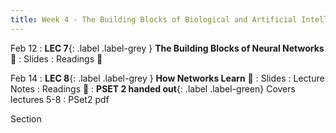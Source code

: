 ```yaml
---
title: Week 4 - The Building Blocks of Biological and Artificial Intelligence (Cont'd)
---
```


Feb 12
: **LEC 7**{: .label .label-grey } **The Building Blocks of Neural Networks** 🎥
  : Slides
: Readings 📖


Feb 14
: **LEC 8**{: .label .label-grey } **How Networks Learn** 🎥
  : Slides
: Lecture Notes
: Readings 📖
: **PSET 2 handed out**{: .label .label-green} Covers lectures 5-8
  : PSet2 pdf

Section
